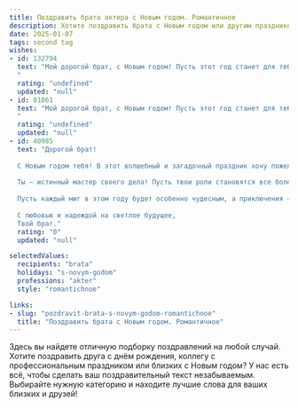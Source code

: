 ```yaml
---
title: Поздравить брата актера с Новым годом. Романтичное
description: Хотите поздравить брата с Новым годом или другим праздником? Наш ИИ создаст незабываемое поздравление, а вы обязательно выделитесь среди других.  
date: 2025-01-07
tags: second tag
wishes:
- id: 132794
  text: "Мой дорогой брат, с Новым годом! Пусть этот год станет для тебя ярче любой премьеры, полнее оваций благодарных зрителей, а сцена жизни подарит тебе роли, исполненные настоящей любви и счастья.  Пусть каждый твой выход будет триумфальным, а занавес твоей судьбы всегда открывается на светлое и прекрасное будущее!  Я люблю тебя!
  "
  rating: "undefined"
  updated: "null"
- id: 81861
  text: "Мой дорогой брат, с Новым годом! Пусть этот год станет для тебя сценой, где развернутся самые яркие и волшебные роли, а зрители - твоя жизнь - будут в восторге от твоего таланта. Желаю тебе найти новых персонажей, сыграть незабываемые спектакли и получить овации судьбы!
  "
  rating: "undefined"
  updated: "null"
- id: 40985
  text: "Дорогой брат!
  
  С Новым годом тебя! В этот волшебный и загадочный праздник хочу пожелать тебе, чтобы каждый новый день был как сцена из любимой пьесы — полной ярких эмоций, неожиданных поворотом и искренних переживаний. Пусть на твоем жизненном пути встречаются только самые светлые и талантливые люди, а мечты сбываются, как самые искренние признания на большой сцене.
  
  Ты — истинный мастер своего дела! Пусть твои роли становятся все более глубокими и многогранными, а сердца зрителей наполняются теплом и восхищением. Желаю ярких успехов, вдохновения и безграничной любви, которая сделает твою жизнь настоящим шедевром.
  
  Пусть каждый миг в этом году будет особенно чудесным, а приключения — незабываемыми. Будь смелым в своих мечтах и настойчивым в их реализации. Я всегда рядом, готов поддержать и вдохновить.
  
  С любовью и надеждой на светлое будущее,
  Твой брат."
  rating: "0"
  updated: "null"

selectedValues:
  recipients: "brata"
  holidays: "s-novym-godom"
  professions: "akter"
  style: "romantichnoe"

links:
- slug: "pozdravit-brata-s-novym-godom-romantichnoe"
  title: "Поздравить брата с Новым годом. Романтичное"
---
```


Здесь вы найдете отличную подборку поздравлений на любой случай. 
Хотите поздравить друга с днём рождения, коллегу с профессиональным праздником или близких с Новым годом? У нас есть всё, чтобы сделать ваш поздравительный текст незабываемым. Выбирайте нужную категорию и находите лучшие слова для ваших близких и друзей!

